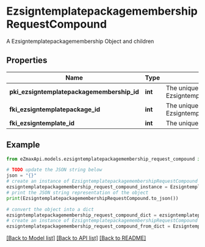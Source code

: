 # EzsigntemplatepackagemembershipRequestCompound

A Ezsigntemplatepackagemembership Object and children

## Properties

Name | Type | Description | Notes
------------ | ------------- | ------------- | -------------
**pki_ezsigntemplatepackagemembership_id** | **int** | The unique ID of the Ezsigntemplatepackagemembership | [optional] 
**fki_ezsigntemplatepackage_id** | **int** | The unique ID of the Ezsigntemplatepackage | 
**fki_ezsigntemplate_id** | **int** | The unique ID of the Ezsigntemplate | 

## Example

```python
from eZmaxApi.models.ezsigntemplatepackagemembership_request_compound import EzsigntemplatepackagemembershipRequestCompound

# TODO update the JSON string below
json = "{}"
# create an instance of EzsigntemplatepackagemembershipRequestCompound from a JSON string
ezsigntemplatepackagemembership_request_compound_instance = EzsigntemplatepackagemembershipRequestCompound.from_json(json)
# print the JSON string representation of the object
print(EzsigntemplatepackagemembershipRequestCompound.to_json())

# convert the object into a dict
ezsigntemplatepackagemembership_request_compound_dict = ezsigntemplatepackagemembership_request_compound_instance.to_dict()
# create an instance of EzsigntemplatepackagemembershipRequestCompound from a dict
ezsigntemplatepackagemembership_request_compound_from_dict = EzsigntemplatepackagemembershipRequestCompound.from_dict(ezsigntemplatepackagemembership_request_compound_dict)
```
[[Back to Model list]](../README.md#documentation-for-models) [[Back to API list]](../README.md#documentation-for-api-endpoints) [[Back to README]](../README.md)


